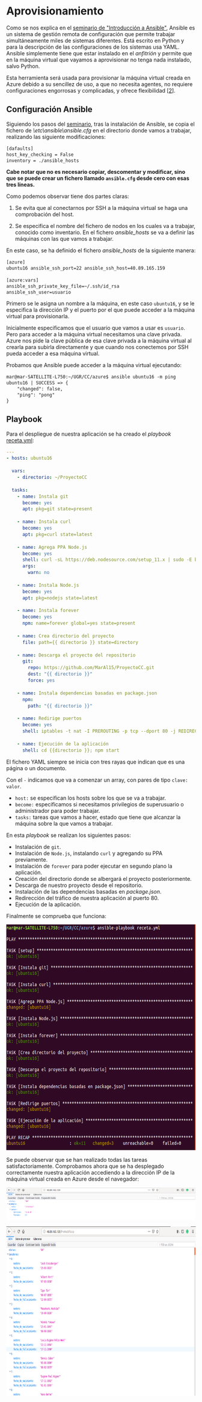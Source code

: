 # Aprovisionamiento

Como se nos explica en el [seminario de "Introducción a Ansible"](https://www.youtube.com/watch?v=gFd9aj78_SM&feature=youtu.be), Ansible es un sistema de gestión remota de configuración que permite trabajar simultáneamente miles de sistemas diferentes. Está escrito en Python y para la descripción de las configuraciones de los sistemas usa YAML. Ansible simplemente tiene que estar instalado en el _anfitrión_ y permite que en la máquina virtual que vayamos a aprovisionar no tenga nada instalado, salvo Python.

<!--https://blog.deiser.com/es/primeros-pasos-con-ansible-->
Esta herramienta será usada para provisionar la máquina virtual creada en Azure debido a su sencillez de uso, a que no necesita agentes, no requiere configuraciones engorrosas y complicadas, y ofrece flexibilidad [[2](https://blog.deiser.com/es/primeros-pasos-con-ansible)].

## Configuración Ansible

Siguiendo los pasos del [seminario](https://www.youtube.com/watch?v=gFd9aj78_SM&feature=youtu.be), tras la instalación de Ansible, se copia el fichero de *\etc\ansible\ansible.cfg* en el directorio donde vamos a trabajar, realizando las siguiente modificaciones:

```
[dafaults]
host_key_checking = False
inventory = ./ansible_hosts
```

__Cabe notar que no es necesario copiar, descomentar y modificar, sino que se puede crear un fichero llamado `ansible.cfg` desde cero con esas tres líneas.__

Como podemos observar tiene dos partes claras:

1. Se evita que al conectarnos por SSH a la máquina virtual se haga una comprobación del host.

2. Se especifica el nombre del fichero de nodos en los cuales va a trabajar, conocido como inventario. En el fichero *ansible_hosts* se va a definir las máquinas con las que vamos a trabajar.


En este caso, se ha definido el fichero *ansible_hosts* de la siguiente manera: 

``` 
[azure]
ubuntu16 ansible_ssh_port=22 ansible_ssh_host=40.89.165.159

[azure:vars]
ansible_ssh_private_key_file=~/.ssh/id_rsa
ansible_ssh_user=usuario
```

Primero se le asigna un nombre a la máquina, en este caso `ubuntu16`, y se le especifica la dirección IP y el puerto por el que puede acceder a la máquina virtual para provisionarla. 

Inicialmente especificamos que el usuario que vamos a usar es `usuario`. Pero para acceder a la máquina virtual necesitamos una clave privada. Azure nos pide la clave pública de esa clave privada a la máquina virtual al crearla para subirla directamente y que cuando nos conectemos por SSH pueda acceder a esa máquina virtual.

Probamos que Ansible puede acceder a la máquina virtual ejecutando:

```console
mar@mar-SATELLITE-L750:~/UGR/CC/azure$ ansible ubuntu16 -m ping
ubuntu16 | SUCCESS => {
    "changed": false, 
    "ping": "pong"
}
```

## Playbook

Para el despliegue de nuestra aplicación se ha creado el _playbook_ [receta.yml](https://github.com/MarAl15/ProyectoCC/blob/master/provision/receta.yml):

```yaml
---
- hosts: ubuntu16

  vars:
    - directorio: ~/ProyectoCC
  
  tasks: 
    - name: Instala git
      become: yes
      apt: pkg=git state=present
    
    - name: Instala curl 
      become: yes
      apt: pkg=curl state=latest
      
    - name: Agrega PPA Node.js
      become: yes
      shell: curl -sL https://deb.nodesource.com/setup_11.x | sudo -E bash -
      args: 
        warn: no
      
    - name: Instala Node.js
      become: yes
      apt: pkg=nodejs state=latest
    
    - name: Instala forever
      become: yes
      npm: name=forever global=yes state=present
      
    - name: Crea directorio del proyecto
      file: path={{ directorio }} state=directory
      
    - name: Descarga el proyecto del repositorio
      git: 
        repo: https://github.com/MarAl15/ProyectoCC.git
        dest: "{{ directorio }}"
        force: yes
        
    - name: Instala dependencias basadas en package.json
      npm:
        path: "{{ directorio }}"
    
    - name: Redirige puertos
      become: yes
      shell: iptables -t nat -I PREROUTING -p tcp --dport 80 -j REDIRECT --to-ports 5000

    - name: Ejecución de la aplicación
      shell: cd {{directorio }}; npm start
```

El fichero YAML siempre se inicia con tres rayas que indican que es una página o un documento.

Con el `-` indicamos que va a comenzar un array, con pares de tipo `clave: valor`.

- `host:` se especifican los hosts sobre los que se va a trabajar.
- `become:` especificamos si necesitamos privilegios de superusuario o administrador para poder trabajar.
- `tasks:` tareas que vamos a hacer, estado que tiene que alcanzar la máquina sobre la que vamos a trabajar.

En esta _playbook_ se realizan los siguientes pasos:

- Instalación de `git`.
- Instalación de `Node.js`, instalando `curl` y agregando su PPA previamente.
- Instalación de `forever` para poder ejecutar en segundo plano la aplicación.
- Creación del directorio donde se albergará el proyecto posteriormente.
- Descarga de nuestro proyecto desde el repositorio.
- Instalación de las dependencias basadas en _package.json_.
- Redirección del tráfico de nuestra aplicación al puerto 80.
- Ejecución de la aplicación. 

Finalmente se comprueba que funciona:

<p align="center">
<img src="https://github.com/MarAl15/ProyectoCC/blob/77d30302d3269890acf83c3c72db33e988bb1581/docs/images/provisionamiento-mio.png" height="600">
</p>

Se puede observar que se han realizado todas las tareas satisfactoriamente. Comprobamos ahora que se ha desplegado correctamente nuestra aplicación accediendo a la dirección IP de la máquina virtual creada en Azure desde el navegador:

<p align="center">
<img src="https://github.com/MarAl15/ProyectoCC/blob/77d30302d3269890acf83c3c72db33e988bb1581/docs/images/comprobacion1-mio.png" weight="450">
</p>

<p align="center">
<img src="https://github.com/MarAl15/ProyectoCC/blob/77d30302d3269890acf83c3c72db33e988bb1581/docs/images/comprobacion2-mio.png" height="450">
</p>




